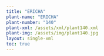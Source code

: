 ```yaml
---
title: "ERICHA"
plant-name: "ERICHA"
plant-number: "140"
plant-xml: /assets/xml/plant140.xml
plant-img: /assets/img/plant140.jpg
layout: single-xml
toc: true
---
```

